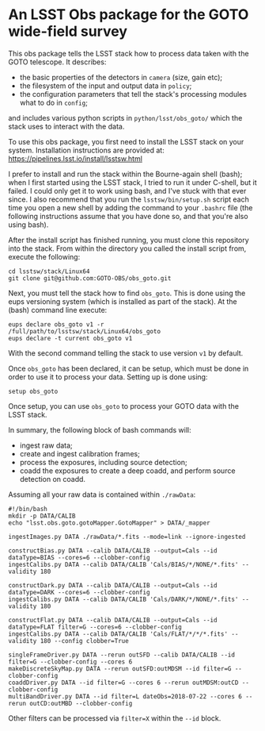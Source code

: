 # An LSST Obs package for the GOTO wide-field survey

This obs package tells the LSST stack how to process data taken with the GOTO telescope. It describes:
- the basic properties of the detectors in `camera` (size, gain etc);
- the filesystem of the input and output data in `policy`;
- the configuration parameters that tell the stack's processing modules what to do in `config`;

and includes various python scripts in `python/lsst/obs_goto/` which the stack uses to interact with the data.

To use this obs package, you first need to install the LSST stack on your system. Installation instructions are provided at:
https://pipelines.lsst.io/install/lsstsw.html

I prefer to install and run the stack within the Bourne-again shell (bash); when I first started using the LSST stack, I tried to run it under C-shell, but it failed. I could only get it to work using bash, and I've stuck with that ever since. I also recommend that you run the `lsstsw/bin/setup.sh` script each time you open a new shell by adding the command to your `.bashrc` file (the following instructions assume that you have done so, and that you're also using bash).

After the install script has finished running, you must clone this repository into the stack. From within the directory you called the install script from, execute the following:
```
cd lsstsw/stack/Linux64
git clone git@github.com:GOTO-OBS/obs_goto.git
```

Next, you must tell the stack how to find `obs_goto`. This is done using the eups versioning system (which is installed as part of the stack). At the (bash) command line execute:
```
eups declare obs_goto v1 -r /full/path/to/lsstsw/stack/Linux64/obs_goto
eups declare -t current obs_goto v1
```
With the second command telling the stack to use version `v1` by default.

Once `obs_goto` has been declared, it can be setup, which must be done in order to use it to process your data. Setting up is done using:
```
setup obs_goto
```

Once setup, you can use `obs_goto` to process your GOTO data with the LSST stack.

In summary, the following block of bash commands will:
- ingest raw data;
- create and ingest calibration frames;
- process the exposures, including source detection;
- coadd the exposures to create a deep coadd, and perform source detection on coadd.

Assuming all your raw data is contained within `./rawData`:
```
#!/bin/bash
mkdir -p DATA/CALIB
echo "lsst.obs.goto.gotoMapper.GotoMapper" > DATA/_mapper

ingestImages.py DATA ./rawData/*.fits --mode=link --ignore-ingested

constructBias.py DATA --calib DATA/CALIB --output=Cals --id dataType=BIAS --cores=6 --clobber-config
ingestCalibs.py DATA --calib DATA/CALIB 'Cals/BIAS/*/NONE/*.fits' --validity 180

constructDark.py DATA --calib DATA/CALIB --output=Cals --id dataType=DARK --cores=6 --clobber-config
ingestCalibs.py DATA --calib DATA/CALIB 'Cals/DARK/*/NONE/*.fits' --validity 180

constructFlat.py DATA --calib DATA/CALIB --output=Cals --id dataType=FLAT filter=G --cores=6 --clobber-config
ingestCalibs.py DATA --calib DATA/CALIB 'Cals/FLAT/*/*/*.fits' --validity 180 --config clobber=True

singleFrameDriver.py DATA --rerun outSFD --calib DATA/CALIB --id filter=G --clobber-config --cores 6
makeDiscreteSkyMap.py DATA --rerun outSFD:outMDSM --id filter=G --clobber-config
coaddDriver.py DATA --id filter=G --cores 6 --rerun outMDSM:outCD --clobber-config
multiBandDriver.py DATA --id filter=L dateObs=2018-07-22 --cores 6 --rerun outCD:outMBD --clobber-config
```

Other filters can be processed via `filter=X` within the `--id` block.  
